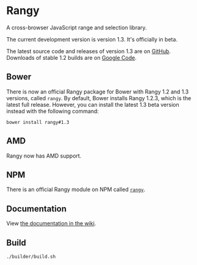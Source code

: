 Rangy
=====

A cross-browser JavaScript range and selection library.

The current development version is version 1.3. It's officially in beta.

The latest source code and releases of version 1.3 are on [GitHub](../../releases). Downloads of stable 1.2 builds are on [Google Code](https://code.google.com/p/rangy/downloads).

## Bower

There is now an official Rangy package for Bower with Rangy 1.2 and 1.3 versions, called `rangy`. By default, Bower installs Rangy 1.2.3, which is the latest full release. However, you can install the latest 1.3 beta version instead with the following command:

`bower install rangy#1.3`

## AMD

Rangy now has AMD support.

## NPM

There is an official Rangy module on NPM called [`rangy`](https://www.npmjs.org/package/rangy).

## Documentation

View [the documentation in the wiki](https://github.com/timdown/rangy/wiki). 

## Build
`./builder/build.sh`
